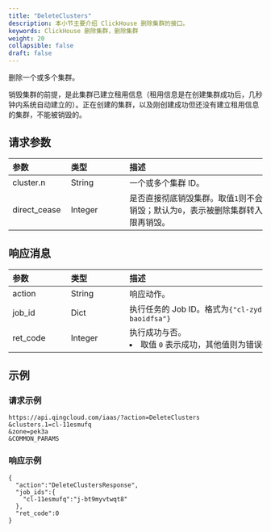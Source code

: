 ```yaml
---
title: "DeleteClusters"
description: 本小节主要介绍 ClickHouse 删除集群的接口。 
keywords: ClickHouse 删除集群，删除集群
weight: 20
collapsible: false
draft: false
---
```




删除一个或多个集群。

销毁集群的前提，是此集群已建立租用信息（租用信息是在创建集群成功后，几秒钟内系统自动建立的）。正在创建的集群，以及刚创建成功但还没有建立租用信息的集群，不能被销毁的。

## 请求参数

|<span style="display:inline-block;width:100px">参数</span> |<span style="display:inline-block;width:100px">类型</span>|<span style="display:inline-block;width:380px">描述</span>|<span style="display:inline-block;width:100px">是否必选</span>|
| :--- | :--- | :--- | :--- |
| cluster.n | String | 一个或多个集群 ID。 | Yes |
| direct_cease | Integer | 是否直接彻底销毁集群。取值`1`则不会进入**回收站**直接销毁；默认为`0`，表示被删除集群转入**回收站**，超过时限再销毁。 | No |

## 响应消息

|<span style="display:inline-block;width:100px">参数</span> |<span style="display:inline-block;width:100px">类型</span>|<span style="display:inline-block;width:380px">描述</span>|
| :--- | :--- | :--- | 
| action | String | 响应动作。 |
| job_id | Dict | 执行任务的 Job ID。格式为`{"cl-zydsaee":"j-baoidfsa"}` |
| ret_code | Integer | 执行成功与否。<li>取值 `0` 表示成功，其他值则为错误代码。 |

## 示例 

### 请求示例

```url
https://api.qingcloud.com/iaas/?action=DeleteClusters
&clusters.1=cl-11esmufq
&zone=pek3a
&COMMON_PARAMS
```

### 响应示例

```
{
  "action":"DeleteClustersResponse",
  "job_ids":{
    "cl-11esmufq":"j-bt9myvtwqt8"
  },
  "ret_code":0
}
```
